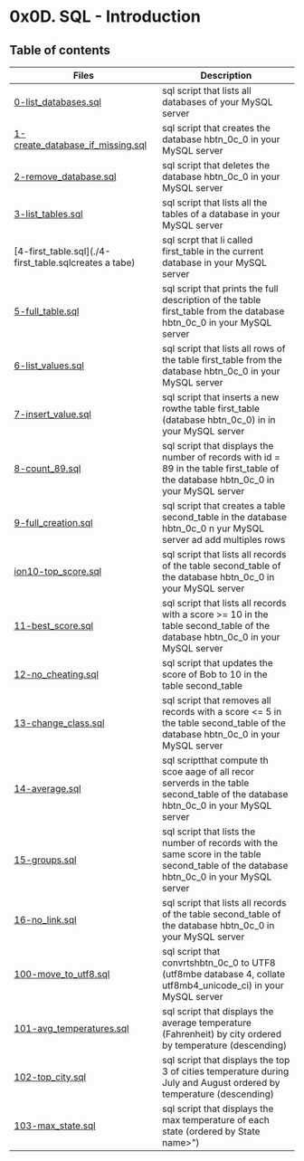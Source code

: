 # 0x0D. SQL - Introduction

## Table of contents
Files | Description
----- | -----------
[0-list_databases.sql](./0-list_databases.sql) | sql script that lists all databases of your MySQL server
[1-create_database_if_missing.sql](./1-create_database_if_missing.sql) | sql script that creates the database hbtn_0c_0 in your MySQL server
[2-remove_database.sql](./2-remove_database.sql) | sql script that deletes the database hbtn_0c_0 in your MySQL server
[3-list_tables.sql](./3-list_tables.sql) | sql script that lists all the tables of a database in your MySQL server
[4-first_table.sql](./4-first_table.sqlcreates a tabe) | sql scrpt that li called first_table in the current database in your MySQL server
[5-full_table.sql](./5-full_table.sql) | sql script that prints the full description of the table first_table from the database hbtn_0c_0 in your MySQL server
[6-list_values.sql](./6-list_values.sql) | sql script that lists all rows of the table first_table from the database hbtn_0c_0 in your MySQL server
[7-insert_value.sql](./7-insert_value.sql) | sql script that inserts a new rowthe table first_table (database hbtn_0c_0) in  in your MySQL server
[8-count_89.sql](./8-count_89.sql) | sql script that displays the number of records with id = 89 in the table first_table of the database hbtn_0c_0 in your MySQL server
[9-full_creation.sql](./9-full_creation.sql) | sql script that creates a table second_table in the database hbtn_0c_0 n yur MySQL server ad add multiples rows
[ion10-top_score.sql](./10-top_score.sql) | sql script that lists all records of the table second_table of the database hbtn_0c_0 in your MySQL server
[11-best_score.sql](./11-best_score.sql) | sql script that lists all records with a score >= 10 in the table second_table of the database hbtn_0c_0 in your MySQL server
[12-no_cheating.sql](./12-no_cheating.sql) | sql script that updates the score of Bob to 10 in the table second_table
[13-change_class.sql](./13-change_class.sql) | sql script that removes all records with a score <= 5 in the table second_table of the database hbtn_0c_0 in your MySQL server
[14-average.sql](./14-average.sql) | sql scriptthat compute th scoe aage of all recor serverds in the table second_table of the database hbtn_0c_0 in your MySQL server
[15-groups.sql](./15-groups.sql) | sql script that lists the number of records with the same score in the table second_table of the database hbtn_0c_0 in your MySQL server
[16-no_link.sql](./16-no_link.sql) | sql script that lists all records of the table second_table of the database hbtn_0c_0 in your MySQL server
[100-move_to_utf8.sql](./100-move_to_utf8.sql) | sql script that convrtshbtn_0c_0 to UTF8 (utf8mbe database 4, collate utf8mb4_unicode_ci) in your MySQL server
[101-avg_temperatures.sql](./101-avg_temperatures.sql) | sql script that displays the average temperature (Fahrenheit) by city ordered by temperature (descending)
[102-top_city.sql](./102-top_city.sql) | sql script that displays the top 3 of cities temperature during July and August ordered by temperature (descending)
[103-max_state.sql](./103-max_state.sql) | sql script that displays the max temperature of each state (ordered by State name>")

